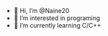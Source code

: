 - 👋 Hi, I’m @Naine20
- 👀 I’m interested in programing
- 🌱 I’m currently learning C/C++

<!---
Naine20/Naine20 is a ✨ special ✨ repository because its `README.md` (this file) appears on your GitHub profile.
You can click the Preview link to take a look at your changes.
--->
